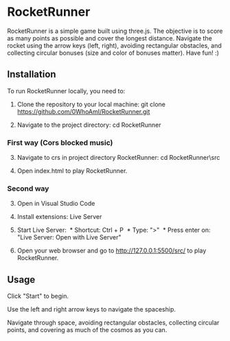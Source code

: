 # RocketRunner

RocketRunner is a simple game built using three.js. The objective is to score as many points as possible and cover the longest distance. Navigate the rocket using the arrow keys (left, right), avoiding rectangular obstacles, and collecting circular bonuses (size and color of bonuses matter). Have fun! :)

## Installation

To run RocketRunner locally, you need to:

1. Clone the repository to your local machine:
git clone https://github.com/0WhoAmI/RocketRunner.git

2. Navigate to the project directory:
cd RocketRunner

### First way (Cors blocked music)
3. Navigate to crs in project directory RocketRunner:
cd RocketRunner\src

4. Open index.html to play RocketRunner.

### Second way
3. Open in Visual Studio Code

4. Install extensions:
Live Server

5. Start Live Server:
&nbsp;* Shortcut: Ctrl + P
&nbsp;* Type: ">"
&nbsp;* Press enter on: "Live Server: Open with Live Server"

6. Open your web browser and go to http://127.0.0.1:5500/src/ to play RocketRunner.

## Usage

Click "Start" to begin.

Use the left and right arrow keys to navigate the spaceship.

Navigate through space, avoiding rectangular obstacles, collecting circular points, and covering as much of the cosmos as you can.
